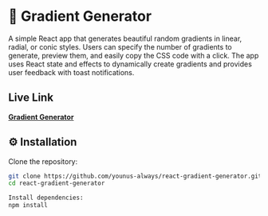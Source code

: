 # 🎨 Gradient Generator

A simple React app that generates beautiful random gradients in linear, radial, or conic styles. Users can specify the number of gradients to generate, preview them, and easily copy the CSS code with a click. The app uses React state and effects to dynamically create gradients and provides user feedback with toast notifications.

## Live Link

**[Gradient Generator](https://easy-gradient.netlify.app "Go to live site")**

## ⚙️ Installation

Clone the repository:

```bash
git clone https://github.com/younus-always/react-gradient-generator.git
cd react-gradient-generator
```

```bash
Install dependencies:
npm install
```
